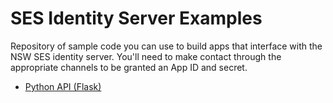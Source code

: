 # SES Identity Server Examples

Repository of sample code you can use to build apps that interface with the
NSW SES identity server. You'll need to make contact through the appropriate
channels to be granted an App ID and secret.

* [Python API (Flask)](server/README.md)
